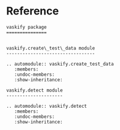 # Reference

<!--
The content of the {eval-rst} block below is generated by the command:
poetry run sphinx-apidoc -T -f -t ./docs/templates -o ./docs ./src
from the root directory.

You need to rerun the command when python files are added, deleted or renamed.
Copy the content from the generated
vaskify.rst file to the {eval-rst} block below and
delete the .rst file afterwards.
-->

```{eval-rst}
vaskify package
===============


vaskify.create\_test\_data module
---------------------------------

.. automodule:: vaskify.create_test_data
   :members:
   :undoc-members:
   :show-inheritance:

vaskify.detect module
---------------------

.. automodule:: vaskify.detect
   :members:
   :undoc-members:
   :show-inheritance:
```
